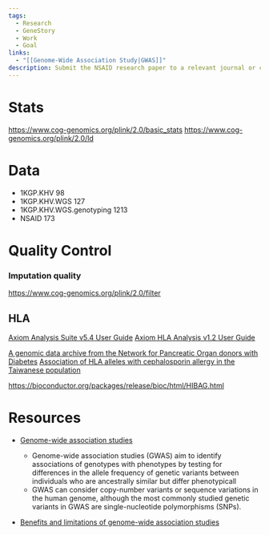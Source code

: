 ```yaml
---
tags:
  - Research
  - GeneStory
  - Work
  - Goal
links:
  - "[[Genome-Wide Association Study|GWAS]]"
description: Submit the NSAID research paper to a relevant journal or conference.
---
```

# Stats

https://www.cog-genomics.org/plink/2.0/basic_stats
https://www.cog-genomics.org/plink/2.0/ld

# Data

- 1KGP.KHV 98
- 1KGP.KHV.WGS 127
- 1KGP.KHV.WGS.genotyping 1213
- NSAID 173

# Quality Control

### Imputation quality

https://www.cog-genomics.org/plink/2.0/filter

## HLA

[Axiom Analysis Suite v5.4 User Guide](https://assets.thermofisher.com/TFS-Assets/GSD/brochures/axiom-analysis-suite-user-guide.pdf)
[Axiom HLA Analysis v1.2 User Guide](https://assets.thermofisher.com/TFS-Assets/LSG/manuals/axiom_hla_analysis_user_guide.pdf)

[A genomic data archive from the Network for Pancreatic Organ donors with Diabetes](https://pmc.ncbi.nlm.nih.gov/articles/PMC10219990)
[Association of HLA alleles with cephalosporin allergy in the Taiwanese population](https://pmc.ncbi.nlm.nih.gov/articles/PMC11282083/pdf/41598_2024_Article_68185.pdf)


https://bioconductor.org/packages/release/bioc/html/HIBAG.html

# Resources

- [Genome-wide association studies](https://www.nature.com/articles/s43586-021-00056-9)
	- Genome-wide association studies (GWAS) aim to identify associations of genotypes with phenotypes by testing for differences in the allele frequency of genetic variants between individuals who are ancestrally similar but differ phenotypicall
	- GWAS can consider copy-number variants or sequence variations in the human genome, although the most commonly studied genetic variants in GWAS are single-nucleotide polymorphisms (SNPs).

- [Benefits and limitations of genome-wide association studies](https://www.nature.com/articles/s41576-019-0127-1)